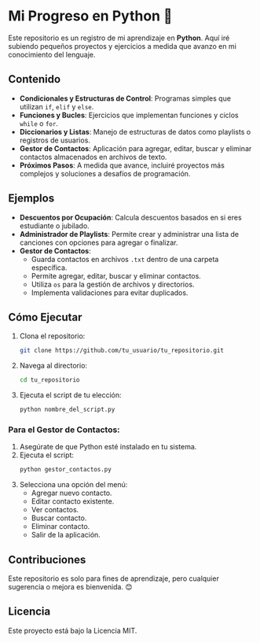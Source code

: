 # Mi Progreso en Python 🐍

Este repositorio es un registro de mi aprendizaje en **Python**. Aquí iré subiendo pequeños proyectos y ejercicios a medida que avanzo en mi conocimiento del lenguaje.

## Contenido

- **Condicionales y Estructuras de Control**: Programas simples que utilizan `if`, `elif` y `else`.
- **Funciones y Bucles**: Ejercicios que implementan funciones y ciclos `while` o `for`.
- **Diccionarios y Listas**: Manejo de estructuras de datos como playlists o registros de usuarios.
- **Gestor de Contactos**: Aplicación para agregar, editar, buscar y eliminar contactos almacenados en archivos de texto.
- **Próximos Pasos**: A medida que avance, incluiré proyectos más complejos y soluciones a desafíos de programación.

## Ejemplos

- **Descuentos por Ocupación**: Calcula descuentos basados en si eres estudiante o jubilado.
- **Administrador de Playlists**: Permite crear y administrar una lista de canciones con opciones para agregar o finalizar.
- **Gestor de Contactos**:
  - Guarda contactos en archivos `.txt` dentro de una carpeta específica.
  - Permite agregar, editar, buscar y eliminar contactos.
  - Utiliza `os` para la gestión de archivos y directorios.
  - Implementa validaciones para evitar duplicados.

## Cómo Ejecutar

1. Clona el repositorio:
    ```bash
    git clone https://github.com/tu_usuario/tu_repositorio.git
    ```
2. Navega al directorio:
    ```bash
    cd tu_repositorio
    ```
3. Ejecuta el script de tu elección:
    ```bash
    python nombre_del_script.py
    ```

### Para el **Gestor de Contactos**:

1. Asegúrate de que Python esté instalado en tu sistema.
2. Ejecuta el script:
   ```bash
   python gestor_contactos.py
   ```
3. Selecciona una opción del menú:
   - Agregar nuevo contacto.
   - Editar contacto existente.
   - Ver contactos.
   - Buscar contacto.
   - Eliminar contacto.
   - Salir de la aplicación.

## Contribuciones

Este repositorio es solo para fines de aprendizaje, pero cualquier sugerencia o mejora es bienvenida. 😊

## Licencia

Este proyecto está bajo la Licencia MIT.

